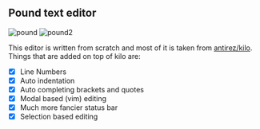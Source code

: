 ## Pound text editor

![pound](https://i.imgur.com/MoHkedc.png)
![pound2](https://i.imgur.com/q5I6zJt.png)

This editor is written from scratch and most of it is taken from [antirez/kilo](https://github.com/antirez/kilo). Things that are added on top of kilo are:

- [x] Line Numbers
- [x] Auto indentation
- [x] Auto completing brackets and quotes 
- [x] Modal based (vim) editing 
- [x] Much more fancier status bar
- [x] Selection based editing
